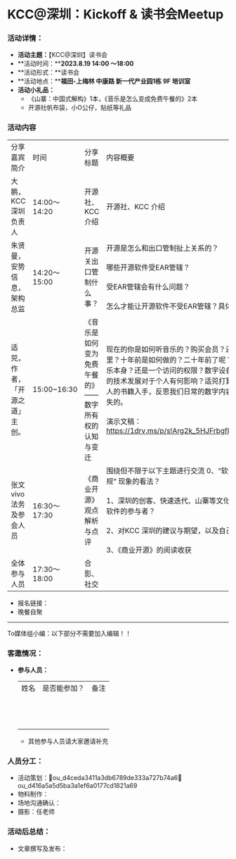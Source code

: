 # KCC@深圳：Kickoff & 读书会Meetup

### **活动详情：**

- **活动主题：**【KCC@深圳】读书会
- **活动时间：****2023.8.19 14:00 ～18:00**
- **活动形式：**读书会
- **活动地点：****福田-上梅林 中康路 新一代产业园1栋 9F 培训室**
- **活动小礼品：**
    - 《山寨：中国式解构》1本，《音乐是怎么变成免费午餐的》2本
    - 开源社帆布袋，小O公仔，贴纸等礼品

### 活动内容

|     |     |     |     |
| --- | --- | --- | --- |
| 分享嘉宾简介 | 时间  | 分享标题 | 内容概要 |
| 大鹏，KCC 深圳负责人 | 14:00～14:20 | 开源社、KCC 介绍 | 开源社、KCC 介绍 |
| 朱贤曼，安势信息，架构总监 | 14:20～15:00 | 开源关出口管制什么事？ | 开源是怎么和出口管制扯上关系的？<br><br>哪些开源软件受EAR管辖？<br><br>受EAR管辖会有什么问题？<br><br>怎么才能让开源软件不受EAR管辖？具体如何操作？ |
| 适兕，作者，「开源之道」主创。 | 15:00~16:30 | 《音乐是如何变为免费午餐的》——数字所有权的认知与变迁 | 现在的你是如何听音乐的？购买会员？还是下载到手机里？十年前是如何做的？二十年前了呢？我们是否拥有音乐本身？还是一个访问的权限？数字设备和音乐内容之间的技术发展对于个人有何影响？适兕打算从一本非常吸引人的书籍入手，反思我们日常的数字内容所有权是如何消失的。<br><br>演示文稿：https://1drv.ms/p/s!Arg2k_5HJFrbgfIvIjr9hHTVnrXzrg |
| 张文 vivo法务 及参会人员 | 16:30～17:30 | 《商业开源》观点解析与点评 | 围绕但不限于以下主题进行交流 0、“软件开源出海才做合规“ 现象的看法？<br><br>1、深圳的创客、快速迭代、山寨等文化，能否孕育开源软件的参与者？<br><br>2、对KCC 深圳的建议与期望，以及自己可以做什么<br><br>3、《商业开源》的阅读收获 |
| 全体参与人员 | 17:30～18:00 | 合影、社交 |     |     |

- 报名链接：
- 晚餐自聚

---

To媒体组小编：以下部分不需要加入编辑！！

### **客邀情况：**

- **参与人员：**
    
    |     |     |     |
    | --- | --- | --- |
    | 姓名  | 是否能参加？ | 备注  |
    |     |     |     |
    |     |     |     |
    |     |     |     |
    |     |     |     |
    |     |     |     |
    |     |     |     |
    |     |     |     |
    |     |     |     |
    |     |     |     |
    |     |     |     |
    |     |     |     |
    |     |     |     |
    |     |     |     |
    
    - 其他参与人员请大家邀请补充

### **人员分工：**

- 活动策划：👤ou_d4ceda3411a3db6789de333a727b74a6👤ou_d416a5a5d5ba3a1ef6a0177cd1821a69
- 物料制作：
- 场地沟通确认：
- 摄影：任老师

### 活动后总结：

- 文章撰写及发布：
